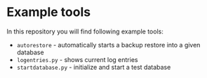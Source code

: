 # Example tools
In this repository you will find following example tools:

* `autorestore` - automatically starts a backup restore into a given database
* `logentries.py` - shows current log entries
* `startdatabase.py` - initialize and start a test database
